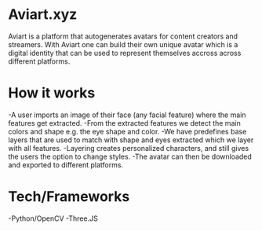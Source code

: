 # Aviart.xyz

Aviart is a platform that autogenerates avatars for content creators and streamers. With Aviart one can build their own unique avatar which is a digital identity that can be used to represent themselves accross across different platforms. 

# How it works

-A user imports an image of their face (any facial feature) where the main features get extracted. 
-From the extracted features we detect the main colors and shape e.g. the eye shape and color.
-We have predefines base layers that are used to match with shape and eyes extracted which we layer with all features.
-Layering creates personalized characters, and still gives the users the option to change styles.
-The avatar can then be downloaded and exported to different platforms.

# Tech/Frameworks

-Python/OpenCV
-Three.JS

